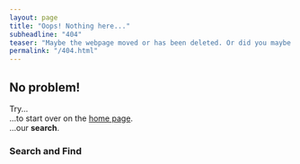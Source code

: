 ```yaml
---
layout: page
title: "Oops! Nothing here..."
subheadline: "404"
teaser: "Maybe the webpage moved or has been deleted. Or did you maybe mistype the URL?"
permalink: "/404.html"
---
```

## No problem!

Try...  
...to start over on the [home page]({{site.url}}).  
...our **search**.


### Search and Find
